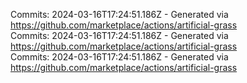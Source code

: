 Commits: 2024-03-16T17:24:51.186Z - Generated via https://github.com/marketplace/actions/artificial-grass
<br>
Commits: 2024-03-16T17:24:51.186Z - Generated via https://github.com/marketplace/actions/artificial-grass
<br>
Commits: 2024-03-16T17:24:51.186Z - Generated via https://github.com/marketplace/actions/artificial-grass
<br>
